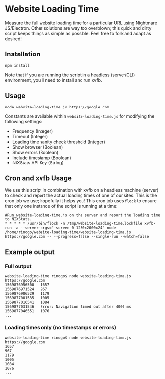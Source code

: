 # Website Loading Time
Measure the full website loading time for a particular URL using Nightmare JS/Electron. Other solutions are way too overblown; this quick and dirty script keeps things as simple as possible. Feel free to fork and adapt as desired!

## Installation
```
npm install
```

Note that if you are running the script in a headless (server/CLI) environment, you'll need to install and run xvfb.

## Usage
```
node website-loading-time.js https://google.com
```

Constants are available within `website-loading-time.js` for modifying the following settings:
- Frequency (Integer)
- Timeout (Integer)
- Loading time sanity check threshold (Integer)
- Show browser (Boolean)
- Show errors (Boolean)
- Include timestamp (Boolean)
- NIXStats API Key (String) 

## Cron and xvfb Usage
We use this script in combination with xvfb on a headless machine (server) to check and report the actual loading times of one of our sites. This is the cron job we use; hopefully it helps you! This cron job uses `flock` to ensure that only one instance of the script is running at a time:
```
#Run website-loading-time.js on the server and report the loading time to NIXStats.
* * * * * /usr/bin/flock -n /tmp/website-loading-time.lockfile xvfb-run -a --server-args="-screen 0 1280x2000x24" node /home/rinogo/website-loading-time/website-loading-time.js https://google.com -- --progress=false --single-run --watch=false
```

## Example output
### Full output
```
website-loading-time rinogo$ node website-loading-time.js https://google.com
1569876956500	1657
1569876971524	967
1569876986529	1179
1569877001535	1005
1569877016541	1084
1569877031546	Error: Navigation timed out after 4000 ms
1569877046551	1076
...
```

### Loading times only (no timestamps or errors)
```
website-loading-time rinogo$ node website-loading-time.js https://google.com
1657
967
1179
1005
1084
1076
...
```